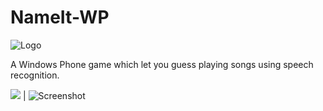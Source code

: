 NameIt-WP
=========
![Logo](http://cdn.marketplaceimages.windowsphone.com/v8/images/84d8b8cb-7aed-4264-882d-43f1a69ce24f?imageType=ws_icon_large)

A Windows Phone game which let you guess playing songs using speech recognition.

![](http://cdn.marketplaceimages.windowsphone.com/v8/images/b2d03ae5-04d3-4db2-a9a0-97d316440724?imageType=ws_screenshot_large&rotation=0) | ![Screenshot](http://cdn.marketplaceimages.windowsphone.com/v8/images/2648fad8-d342-4a9d-a2f8-675888e13519?imageType=ws_screenshot_large&rotation=0)
